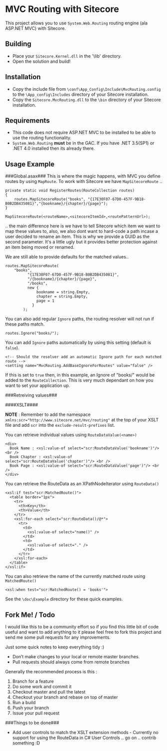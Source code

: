 MVC Routing with Sitecore
=========================
This project allows you to use `System.Web.Routing` routing engine (ala ASP.NET MVC) with Sitecore.

Building
--------
* Place your `Sitecore.Kernel.dll` in the '\lib' directory.
* Open the solution and build! 

Installation
------------
* Copy the include file from `\conf\App_Config\Include\MvcRouting.config` to the `\App_config\Includes` directory of your Sitecore installation.
* Copy the `Sitecore.MvcRouting.dll` to the `\bin` directory of your Sitecore installation.

Requirements
------------
* This code does not require ASP.NET MVC to be installed to be able to use the routing functionality.
* `System.Web.Routing` **must** be in the GAC. If you have .NET 3.5(SP1) or .NET 4.0 installed then its already there.

Usage Example
-----

###Global.asax###
This is where the magic happens, with MVC you define routes by using `MapRoute`. 
To work with Sitecore we have `MapSitecoreRoute` ..

    private static void RegisterRoutes(RouteCollection routes)
    {
        routes.MapSitecoreRoute("books", "{17E30F07-67D0-457F-9B18-B0B2DB435081}","{bookname}/{chapter}/{page}");
    }

    MapSitecoreRoute(<routeName>,<sitecoreItemId>,<routePatternUrl>);
    
.. the main difference here is we have to tell Sitecore which item we want to map these values to, also, we also dont want to hard-code a path incase a user decided to rename an item.
This is why we provide a GUID as the second parameter. It's a little ugly but it provides better protection against an item being moved or renamed.

We are still able to provide defaults for the matched values..

    routes.MapSitecoreRoute(
  	  	"books",
			  "{17E30F07-67D0-457F-9B18-B0B2DB435081}",
			  "/{bookname}/{chapter}/{page}",
			  "/books",
			  new { 
				  bookname = string.Empty,
				  chapter = string.Empty,
				  page = 1
				}
			);
      
You can also add regular `Ignore` paths, the routing resolver will not run if these paths match.

    routes.Ignore("books/");

You can add `Ignore` paths automatically by using this setting (default is `false`).

    <!-- Should the resolver add an automatic Ignore path for each matched route -->
    <setting name="MvcRouting.AddBaseIgnoreForRoutes" value="false" />
    
If this is set to `true` then, in this example, an Ignore of "books/" would be added to the `RouteCollection`.
This is very much dependant on how you want to set your application up.

###Retreiving values###

####XSLT####

**NOTE** : Remember to add the namespace `xmlns:scr="http://www.sitecore.net/mvc/routing"` at the top of your XSLT file
and add `scr` into the `exclude-result-prefixes` list.

You can retrieve individual values using `RouteDataValue(<name>)`  

    <div>
      Book Name : <xsl:value-of select="scr:RouteDataValue('bookname')"/> <br />
      Book Chapter : <xsl:value-of select="scr:RouteDataValue('chapter')"/> <br />
      Book Page : <xsl:value-of select="scr:RouteDataValue('page')"/> <br />
    </div>

You can retrieve the RouteData as an XPathNodeIterator using `RouteData()`

    <xsl:if test="scr:MatchedRoute()">
      <table border="1px">
        <tr>
          <th>Key</th>
          <th>Value</th>
        </tr>
        <xsl:for-each select="scr:RouteData()/@*">
          <tr>
            <td>
              <xsl:value-of select="name()" />
            </td>
            <td>
              <xsl:value-of select="." />
            </td>
          </tr>
        </xsl:for-each>
      </table>
    </xsl:if>

You can also retrieve the name of the currently matched route using `MatchedRoute()`

    <xsl:when test="scr:MatchedRoute() = 'books'">

See the `\doc\Example` directory for these quick examples.

Fork Me! / Todo
-----
I would like this to be a community effort so if you find this little bit of code useful and want to add anything to it
please feel free to fork this project and send me some pull requests for any improvements.

Just some quick notes to keep everything tidy :)

* Don’t make changes to your local or remote master branches.
* Pull requests should always come from remote branches

Generally the recommended process is this :

1. Branch for a feature
2. Do some work and commit it
3. Checkout master and pull the latest
4. Checkout your branch and rebase on top of master
5. Run a build
6. Push your branch
7. Issue your pull request

###Things to be done###
 
* Add user controls to match the XSLT extension methods - Currently no support for using the RouteData in C# User Controls .. go on .. contrib something :D